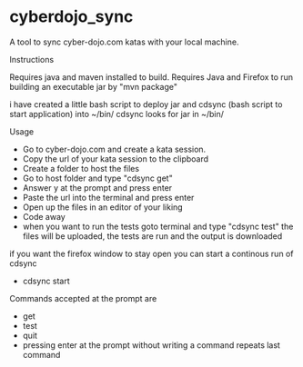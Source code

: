 cyberdojo_sync
==============

A tool to sync cyber-dojo.com katas with your local machine.

Instructions

Requires java and maven installed to build.
Requires Java and Firefox to run
building an executable jar by "mvn package"

i have created a little bash script to deploy jar and cdsync 
(bash script to start application) into ~/bin/ 
cdsync looks for jar in ~/bin/

Usage

* Go to cyber-dojo.com and create a kata session.
* Copy the url of your kata session to the clipboard
* Create a folder to host the files
* Go to host folder and type "cdsync get"
* Answer y at the prompt and press enter
* Paste the url into the terminal and press enter
* Open up the files in an editor of your liking
* Code away
* when you want to run the tests goto terminal and type "cdsync test" 
  the files will be uploaded, the tests are run and the output is downloaded


if you want the firefox window to stay open you can start a continous run of cdsync 

* cdsync start

Commands accepted at the prompt are
* get
* test
* quit
* pressing enter at the prompt without writing a command repeats last command 

  
